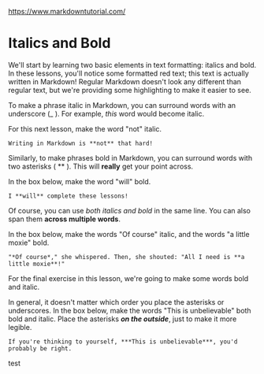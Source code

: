 https://www.markdowntutorial.com/

# Italics and Bold

We'll start by learning two basic elements in text formatting: italics and bold. In these lessons, you'll notice some formatted red text; this text is actually written in Markdown! Regular Markdown doesn't look any different than regular text, but we're providing some highlighting to make it easier to see.

To make a phrase italic in Markdown, you can surround words with an underscore (_ ). For example, _this_ word would become italic.

For this next lesson, make the word "not" italic.
```
Writing in Markdown is **not** that hard!
```

Similarly, to make phrases bold in Markdown, you can surround words with two asterisks ( ** ). This will **really** get your point across.

In the box below, make the word "will" bold.
```
I **will** complete these lessons!
```

Of course, you can use _both italics and bold_ in the same line. You can also span them **across multiple words**.

In the box below, make the words "Of course" italic, and the words "a little moxie" bold.
```
"*Of course*," she whispered. Then, she shouted: "All I need is **a little moxie**!"
```

For the final exercise in this lesson, we're going to make some words bold and italic.

In general, it doesn't matter which order you place the asterisks or underscores. In the box below, make the words "This is unbelievable" both bold and italic. Place the asterisks **_on the outside_**, just to make it more legible.
```
If you're thinking to yourself, ***This is unbelievable***, you'd probably be right.
```

test

